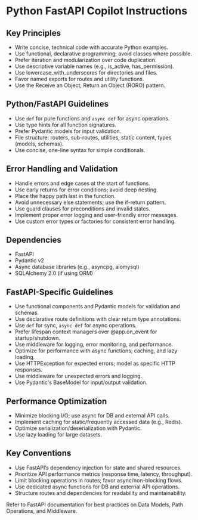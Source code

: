 # Python FastAPI Copilot Instructions

## Key Principles
- Write concise, technical code with accurate Python examples.
- Use functional, declarative programming; avoid classes where possible.
- Prefer iteration and modularization over code duplication.
- Use descriptive variable names (e.g., is_active, has_permission).
- Use lowercase_with_underscores for directories and files.
- Favor named exports for routes and utility functions.
- Use the Receive an Object, Return an Object (RORO) pattern.

## Python/FastAPI Guidelines
- Use `def` for pure functions and `async def` for async operations.
- Use type hints for all function signatures.
- Prefer Pydantic models for input validation.
- File structure: routers, sub-routes, utilities, static content, types (models, schemas).
- Use concise, one-line syntax for simple conditionals.

## Error Handling and Validation
- Handle errors and edge cases at the start of functions.
- Use early returns for error conditions; avoid deep nesting.
- Place the happy path last in the function.
- Avoid unnecessary else statements; use the if-return pattern.
- Use guard clauses for preconditions and invalid states.
- Implement proper error logging and user-friendly error messages.
- Use custom error types or factories for consistent error handling.

## Dependencies
- FastAPI
- Pydantic v2
- Async database libraries (e.g., asyncpg, aiomysql)
- SQLAlchemy 2.0 (if using ORM)

## FastAPI-Specific Guidelines
- Use functional components and Pydantic models for validation and schemas.
- Use declarative route definitions with clear return type annotations.
- Use `def` for sync, `async def` for async operations.
- Prefer lifespan context managers over @app.on_event for startup/shutdown.
- Use middleware for logging, error monitoring, and performance.
- Optimize for performance with async functions, caching, and lazy loading.
- Use HTTPException for expected errors; model as specific HTTP responses.
- Use middleware for unexpected errors and logging.
- Use Pydantic's BaseModel for input/output validation.

## Performance Optimization
- Minimize blocking I/O; use async for DB and external API calls.
- Implement caching for static/frequently accessed data (e.g., Redis).
- Optimize serialization/deserialization with Pydantic.
- Use lazy loading for large datasets.

## Key Conventions
- Use FastAPI’s dependency injection for state and shared resources.
- Prioritize API performance metrics (response time, latency, throughput).
- Limit blocking operations in routes; favor async/non-blocking flows.
- Use dedicated async functions for DB and external API operations.
- Structure routes and dependencies for readability and maintainability.

Refer to FastAPI documentation for best practices on Data Models, Path Operations, and Middleware.


